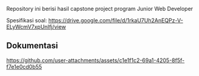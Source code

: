 Repository ini berisi hasil capstone project program Junior Web Developer

Spesifikasi soal: https://drive.google.com/file/d/1rkaU7Uh2AnEQPz-V-ELyWcmV7xpUnIfj/view

## Dokumentasi
https://github.com/user-attachments/assets/c1e1f1c2-69a1-4205-8f5f-f7e1e0cd0b55

